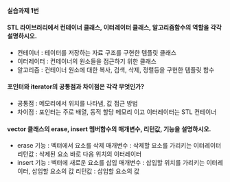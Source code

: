 #### 실습과제 1번
#### STL 라이브러리에서 컨테이너 클래스, 이터레이터 클래스, 알고리즘함수의 역할을 각각 설명하시오.
 - 컨테이너 : 테이터를 저장하는 자료 구조를 구현한 템플릿 클래스
 - 이터레이터 : 컨테이너의 원소들을 접근하기 위한 클래스
 - 알고리즘 : 컨테이너 원소에 대한 복사, 검색, 삭제, 정렬등을 구현한 템플릿 함수
   
#### 포인터와 iterator의 공통점과 차이점은 각각 무엇인가?
- 공통점 : 메모리에서 위치를 나타냄, 값 접근 방법
- 차이점 : 포인터는 주로 배열, 동적 할당 메모리 이고 이터레이터는 STL 컨테이너
  
 #### vector 클래스의 erase, insert 멤버함수의 매개변수, 리턴값, 기능을 설명하시오.
- erase
기능 : 벡터에서 요소를 삭제
매개변수 : 삭제할 요소를 가리키는 이터레이터
리턴값 : 삭제된 요소 바로 다음 위치의 이터레이터
- insert
기능 : 벡터에 새로운 요소를 삽입
매개변수 : 삽입할 위치를 가리키는 이터레이터, 삽입할 요소의 값
리턴값 : 삽입할 요소의 값
 
